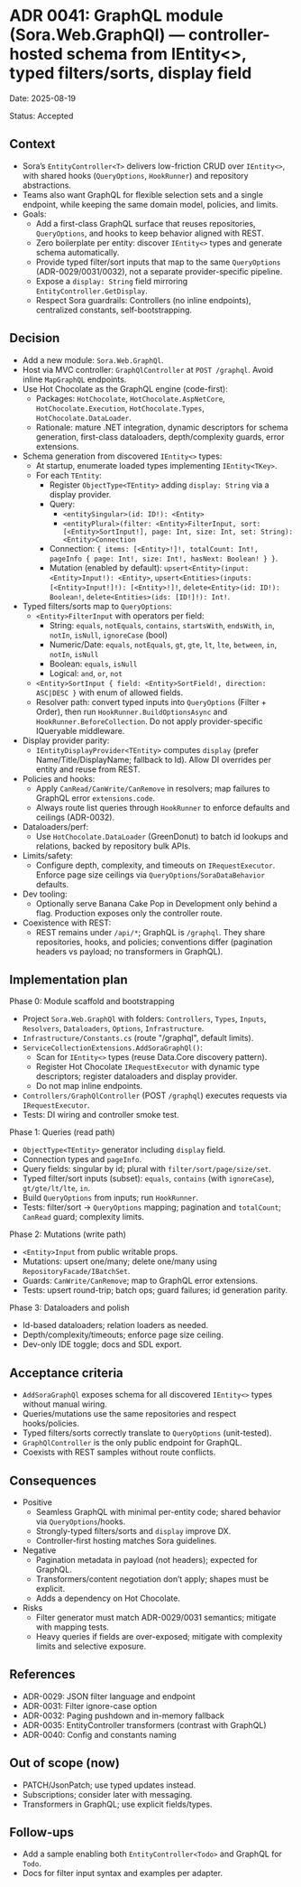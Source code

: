 # ADR 0041: GraphQL module (Sora.Web.GraphQl) — controller-hosted schema from IEntity<>, typed filters/sorts, display field

Date: 2025-08-19

Status: Accepted

## Context

- Sora’s `EntityController<T>` delivers low-friction CRUD over `IEntity<>`, with shared hooks (`QueryOptions`, `HookRunner`) and repository abstractions.
- Teams also want GraphQL for flexible selection sets and a single endpoint, while keeping the same domain model, policies, and limits.
- Goals:
  - Add a first-class GraphQL surface that reuses repositories, `QueryOptions`, and hooks to keep behavior aligned with REST.
  - Zero boilerplate per entity: discover `IEntity<>` types and generate schema automatically.
  - Provide typed filter/sort inputs that map to the same `QueryOptions` (ADR-0029/0031/0032), not a separate provider-specific pipeline.
  - Expose a `display: String` field mirroring `EntityController.GetDisplay`.
  - Respect Sora guardrails: Controllers (no inline endpoints), centralized constants, self-bootstrapping.

## Decision

- Add a new module: `Sora.Web.GraphQl`.
- Host via MVC controller: `GraphQlController` at `POST /graphql`. Avoid inline `MapGraphQL` endpoints.
- Use Hot Chocolate as the GraphQL engine (code-first):
  - Packages: `HotChocolate`, `HotChocolate.AspNetCore`, `HotChocolate.Execution`, `HotChocolate.Types`, `HotChocolate.DataLoader`.
  - Rationale: mature .NET integration, dynamic descriptors for schema generation, first-class dataloaders, depth/complexity guards, error extensions.
- Schema generation from discovered `IEntity<>` types:
  - At startup, enumerate loaded types implementing `IEntity<TKey>`.
  - For each `TEntity`:
    - Register `ObjectType<TEntity>` adding `display: String` via a display provider.
    - Query:
      - `<entitySingular>(id: ID!): <Entity>`
      - `<entityPlural>(filter: <Entity>FilterInput, sort: [<Entity>SortInput!], page: Int, size: Int, set: String): <Entity>Connection`
    - Connection: `{ items: [<Entity>!]!, totalCount: Int!, pageInfo { page: Int!, size: Int!, hasNext: Boolean! } }`.
    - Mutation (enabled by default): `upsert<Entity>(input: <Entity>Input!): <Entity>`, `upsert<Entities>(inputs: [<Entity>Input!]!): [<Entity>!]!`, `delete<Entity>(id: ID!): Boolean!`, `delete<Entities>(ids: [ID!]!): Int!`.
- Typed filters/sorts map to `QueryOptions`:
  - `<Entity>FilterInput` with operators per field:
    - String: `equals`, `notEquals`, `contains`, `startsWith`, `endsWith`, `in`, `notIn`, `isNull`, `ignoreCase` (bool)
    - Numeric/Date: `equals`, `notEquals`, `gt`, `gte`, `lt`, `lte`, `between`, `in`, `notIn`, `isNull`
    - Boolean: `equals`, `isNull`
    - Logical: `and`, `or`, `not`
  - `<Entity>SortInput { field: <Entity>SortField!, direction: ASC|DESC }` with enum of allowed fields.
  - Resolver path: convert typed inputs into `QueryOptions` (Filter + Order), then run `HookRunner.BuildOptionsAsync` and `HookRunner.BeforeCollection`. Do not apply provider-specific IQueryable middleware.
- Display provider parity:
  - `IEntityDisplayProvider<TEntity>` computes `display` (prefer Name/Title/DisplayName; fallback to Id). Allow DI overrides per entity and reuse from REST.
- Policies and hooks:
  - Apply `CanRead/CanWrite/CanRemove` in resolvers; map failures to GraphQL error `extensions.code`.
  - Always route list queries through `HookRunner` to enforce defaults and ceilings (ADR-0032).
- Dataloaders/perf:
  - Use `HotChocolate.DataLoader` (GreenDonut) to batch id lookups and relations, backed by repository bulk APIs.
- Limits/safety:
  - Configure depth, complexity, and timeouts on `IRequestExecutor`. Enforce page size ceilings via `QueryOptions`/`SoraDataBehavior` defaults.
- Dev tooling:
  - Optionally serve Banana Cake Pop in Development only behind a flag. Production exposes only the controller route.
- Coexistence with REST:
  - REST remains under `/api/*`; GraphQL is `/graphql`. They share repositories, hooks, and policies; conventions differ (pagination headers vs payload; no transformers in GraphQL).

## Implementation plan

Phase 0: Module scaffold and bootstrapping
- Project `Sora.Web.GraphQl` with folders: `Controllers`, `Types`, `Inputs`, `Resolvers`, `Dataloaders`, `Options`, `Infrastructure`.
- `Infrastructure/Constants.cs` (route "/graphql", default limits).
- `ServiceCollectionExtensions.AddSoraGraphQl()`:
  - Scan for `IEntity<>` types (reuse Data.Core discovery pattern).
  - Register Hot Chocolate `IRequestExecutor` with dynamic type descriptors; register dataloaders and display provider.
  - Do not map inline endpoints.
- `Controllers/GraphQlController` (POST `/graphql`) executes requests via `IRequestExecutor`.
- Tests: DI wiring and controller smoke test.

Phase 1: Queries (read path)
- `ObjectType<TEntity>` generator including `display` field.
- Connection types and `pageInfo`.
- Query fields: singular by id; plural with `filter/sort/page/size/set`.
- Typed filter/sort inputs (subset): `equals`, `contains` (with `ignoreCase`), `gt/gte/lt/lte`, `in`.
- Build `QueryOptions` from inputs; run `HookRunner`.
- Tests: filter/sort → `QueryOptions` mapping; pagination and `totalCount`; `CanRead` guard; complexity limits.

Phase 2: Mutations (write path)
- `<Entity>Input` from public writable props.
- Mutations: upsert one/many; delete one/many using `RepositoryFacade/IBatchSet`.
- Guards: `CanWrite/CanRemove`; map to GraphQL error extensions.
- Tests: upsert round-trip; batch ops; guard failures; id generation parity.

Phase 3: Dataloaders and polish
- Id-based dataloaders; relation loaders as needed.
- Depth/complexity/timeouts; enforce page size ceiling.
- Dev-only IDE toggle; docs and SDL export.

## Acceptance criteria
- `AddSoraGraphQl` exposes schema for all discovered `IEntity<>` types without manual wiring.
- Queries/mutations use the same repositories and respect hooks/policies.
- Typed filters/sorts correctly translate to `QueryOptions` (unit-tested).
- `GraphQlController` is the only public endpoint for GraphQL.
- Coexists with REST samples without route conflicts.

## Consequences

- Positive
  - Seamless GraphQL with minimal per-entity code; shared behavior via `QueryOptions`/hooks.
  - Strongly-typed filters/sorts and `display` improve DX.
  - Controller-first hosting matches Sora guidelines.
- Negative
  - Pagination metadata in payload (not headers); expected for GraphQL.
  - Transformers/content negotiation don’t apply; shapes must be explicit.
  - Adds a dependency on Hot Chocolate.
- Risks
  - Filter generator must match ADR-0029/0031 semantics; mitigate with mapping tests.
  - Heavy queries if fields are over-exposed; mitigate with complexity limits and selective exposure.

## References
- ADR-0029: JSON filter language and endpoint
- ADR-0031: Filter ignore-case option
- ADR-0032: Paging pushdown and in-memory fallback
- ADR-0035: EntityController transformers (contrast with GraphQL)
- ADR-0040: Config and constants naming

## Out of scope (now)
- PATCH/JsonPatch; use typed updates instead.
- Subscriptions; consider later with messaging.
- Transformers in GraphQL; use explicit fields/types.

## Follow-ups
- Add a sample enabling both `EntityController<Todo>` and GraphQL for `Todo`.
- Docs for filter input syntax and examples per adapter.
